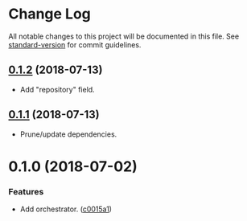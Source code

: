# Change Log

All notable changes to this project will be documented in this file. See [standard-version](https://github.com/conventional-changelog/standard-version) for commit guidelines.

<a name="0.1.2"></a>
## [0.1.2](https://github.com/darkobits/marin/compare/v0.1.1...v0.1.2) (2018-07-13)

- Add "repository" field.

<a name="0.1.1"></a>
## [0.1.1](https://github.com/darkobits/marin/compare/v0.1.0...v0.1.1) (2018-07-13)

- Prune/update dependencies.

<a name="0.1.0"></a>
# 0.1.0 (2018-07-02)


### Features

* Add orchestrator. ([c0015a1](https://github.com/darkobits/marin/commit/c0015a1))
